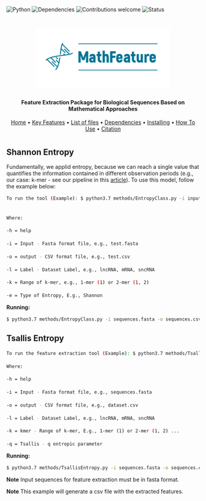 ![Python](https://img.shields.io/badge/python-v3.7-blue)
![Dependencies](https://img.shields.io/badge/dependencies-up%20to%20date-brightgreen.svg)
![Contributions welcome](https://img.shields.io/badge/contributions-welcome-orange.svg)
![Status](https://img.shields.io/badge/status-up-brightgreen)

<h1 align="center">
  <img src="https://github.com/Bonidia/MathFeature/blob/master/img/MathFeature.png" alt="MathFeature" width="350">
</h1>

<h4 align="center">Feature Extraction Package for Biological Sequences Based on Mathematical Approaches</h4>
	
<p align="center">
  <a href="https://github.com/Bonidia/MathFeature">Home</a> •
  <a href="#authors">Key Features</a> •
  <a href="#list-of-files">List of files</a> •
  <a href="#dependencies">Dependencies</a> •
  <a href="#installing-dependencies-and-package">Installing</a> •
  <a href="#how-to-use">How To Use</a> •
  <a href="#citation">Citation</a> 
</p>

<h1 align="center"></h1>

## Shannon Entropy

Fundamentally, we applid entropy, because we can reach a single value that quantifies the information contained in different observation periods (e.g., our case: k-mer - see our pipeline in this [article](https://www.biorxiv.org/content/10.1101/2020.06.08.140368v2)). To use this model, follow the example below:

```sh
To run the tool (Example): $ python3.7 methods/EntropyClass.py -i input -o output -l label -k kmer -e Entropy


Where:

-h = help

-i = Input - Fasta format file, e.g., test.fasta

-o = output - CSV format file, e.g., test.csv

-l = Label - Dataset Label, e.g., lncRNA, mRNA, sncRNA

-k = Range of k-mer, e.g., 1-mer (1) or 2-mer (1, 2)

-e = Type of Entropy, E.g., Shannon
```

**Running:**

```sh
$ python3.7 methods/EntropyClass.py -i sequences.fasta -o sequences.csv -l mRNA -k 10 -e Shannon
```

## Tsallis Entropy

```sh
To run the feature extraction tool (Example): $ python3.7 methods/TsallisEntropy.py -i input -o output -l label -k kmer -q entropic parameter

Where:

-h = help

-i = Input - Fasta format file, e.g., sequences.fasta

-o = output - CSV format file, e.g., dataset.csv

-l = Label - Dataset Label, e.g., lncRNA, mRNA, sncRNA

-k = kmer - Range of k-mer, E.g., 1-mer (1) or 2-mer (1, 2) ...

-q = Tsallis - q entropic parameter
```

**Running:**

```sh
$ python3.7 methods/TsallisEntropy.py -i sequences.fasta -o sequences.csv -l mRNA -k 10 -q 2.3
```

**Note** Input sequences for feature extraction must be in fasta format.

**Note** This example will generate a csv file with the extracted features.
